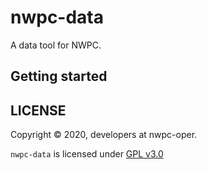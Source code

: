 # nwpc-data

A data tool for NWPC.

## Getting started

## LICENSE

Copyright &copy; 2020, developers at nwpc-oper.

`nwpc-data` is licensed under [GPL v3.0](LICENSE.md)